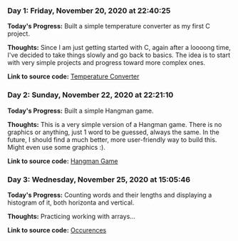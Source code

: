 ### Day 1: Friday, November 20, 2020 at 22:40:25

**Today's Progress:** Built a simple temperature converter as my first C project.

**Thoughts:** Since I am just getting started with C, again after a loooong time, I've decided to take things slowly and go back to basics. The idea is to start with very simple projects and progress toward more complex ones.

**Link to source code:** [Temperature Converter](day_1/celsius_to_fahrenheit.c)


### Day 2: Sunday, November 22, 2020 at 22:21:10

**Today's Progress:** Built a simple Hangman game.

**Thoughts:** This is a very simple version of a Hangman game. There is no graphics or anything, just 1 word to be guessed, always the same. In the future, I should find a much better, more user-friendly way to build this. Might even use some graphics :).

**Link to source code:** [Hangman Game](day_2/hangman_game.c)

### Day 3: Wednesday, November 25, 2020 at 15:05:46

**Today's Progress:** Counting words and their lengths and displaying a histogram of it, both horizonta and vertical. 

**Thoughts:** Practicing working with arrays...

**Link to source code:** [Occurences](day_3/occurences.c)
